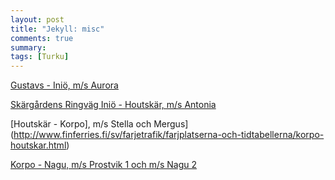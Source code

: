 ```yaml
---
layout: post
title: "Jekyll: misc"
comments: true
summary:
tags: [Turku]
---
```


[Gustavs - Iniö, m/s Aurora](http://www.finferries.fi/sv/farjetrafik/farjplatserna-och-tidtabellerna/inio-gustavs-aurora.html)

[Skärgårdens Ringväg Iniö - Houtskär, m/s Antonia](http://www.finferries.fi/sv/farjetrafik/farjplatserna-och-tidtabellerna/skargardens-ringvag-houtskar-inio.html)

[Houtskär - Korpo], m/s Stella och Mergus](http://www.finferries.fi/sv/farjetrafik/farjplatserna-och-tidtabellerna/korpo-houtskar.html)

[Korpo - Nagu, m/s Prostvik 1 och m/s Nagu 2](http://www.finferries.fi/sv/farjetrafik/farjplatserna-och-tidtabellerna/nagu-korpo.html)
